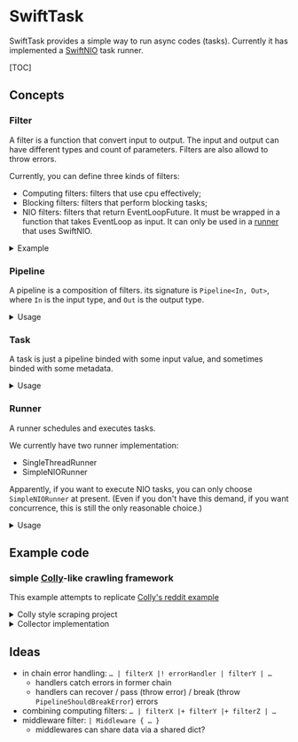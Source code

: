 # SwiftTask

SwiftTask provides a simple way to run async codes (tasks). Currently it has implemented a [SwiftNIO](https://github.com/apple/swift-nio) task runner.

[TOC]



## Concepts

### Filter

A filter is a function that convert input to output. The input and output can have different types and count of parameters. Filters are also allowd to throw errors.

Currently, you can define three kinds of filters:

* Computing filters: filters that use cpu effectively;
* Blocking filters: filters that perform blocking tasks;
* NIO filters: filters that return EventLoopFuture. It must be wrapped in a function that takes EventLoop as input. It can only be used in a [runner](#Runner) that uses SwiftNIO.

<details>
<summary>Example</summary>

```swift
// computing filter:
func parseHTML (_ body: String) throws -> SwiftSoup.Document {
  return try SwiftSoup.parse(body)
}

// blockingfilter:
// (There are definitely better ways)
func readFile (_ url: URL) throws -> String {
  return try String(contentsOfFile: url, encoding: String.Encoding.utf8)
}

// NIO filter:
// (`import AsyncHTTPClient; let client = HTTPClient(…)`)
func executeRequest(_ el: EventLoop) 
	-> ((HTTPClient.Request) throws -> EventLoopFuture<HTTPClient.Response>) {
  return { req in
    client.execute(request: req, eventLoop: el)
  }
}
```

</details>



### Pipeline

A pipeline is a composition of filters. its signature is `Pipeline<In, Out>`, where `In` is the input type, and `Out` is the output type.

<details>
<summary>Usage</summary>

```swift
// (assuming we have `client: HTTPClient`, `lock: Lock`, `fileHandle: FileHandle`)

// create an empty pipeline
// type: Pipeline<Int, Int>
let pipeline1 = buildPipeline(forInputType: Int.self)

// append a computing filter to pipeline
// type: Pipeline<Int, HTTPClient.Request>
let pipeline2 = pipeline1
    | { try HTTPClient.Request(url: URL(string: "https://xkcd.com/\($0)/info.0.json")!) }

// append an NIO filter to pipeline
// type: Pipeline<Int, HTTPClient.Response>
// note that:
//   1. the actual filter is wrapped in a function that takes a EventLoop as input;
//   2. although the actual filter returns a EventLoopFuture, the pipeline's output type is flattened.
let pipeline3 = pipeline2
    | Promising { el in { client.execute(request: $0, eventLoop: .delegate(on: el)) } }

// append a chain of filters
// type: Pipeline<Int, [String: Any]>
let pipeline4 = pipeline3
    | { resp in var buf = resp.body!; return buf.readBytes(length: buf.readableBytes)! }
    | { (body: [UInt8]) -> Data in Data(bytes: body, count: body.count) }
    | { try JSONSerialization.jsonObject(with: $0, options: []) as! [String: Any] }

// append a blocking filter
// type: Pipeline<Int, ()>
let pipeline5 = pipeline4
    | Blocking { respObj in
        lock.withLockVoid {
            fileHandle.write(
                (respObj["safe_title"] as! String + "\n").data(using: .utf8)!)}}

// it is also possible to append other pipelines.
// and also, you throw PipelineShouldBreakError to break a pipeline:
//   if you execute the pipeline directly, you need to distinguish this error from other possible thrown errors on you own;
//   otherwise, if your pipeline is executed inside a runner, throw this error means it would quit without triggering either resultHandler or errorHandler;
// type: Pipeline<Int, ()>
let pipeline6 = buildPipeline(forInputType: Int.self)
    | { if $0 < 1 { throw PipelineShouldBreakError() }; return $0 }
    | pipeline5

// pipeline can be executed directly by the pipe operator (actually, the bitwise OR operator)
// prints: Request(method: … url: https://xkcd.com/42/info.0.json, …)
print(try! 42 | pipeline1)

// prints: SwiftTask.PipelineShouldBreakError
do {
    try -1 | pipeline6
} catch {
    print(error)
}

// prints: SwiftTask.BadRunnerEnvironmentError
// that's because it is not executed inside a runner that uses SwiftNIO, so that the NIO filter appened when creating pipeline3 failed
do {
    try 42 | pipeline6
} catch {
    print(error)
}

// btw, you can refer a pipeline in a filter, that is appended in that exact pipeline, using:
let pipelineX: Pipeline<In, Out>! = nil
pipelineX = buildPipeline(forInputType: In)
    | { print(pipelineX) }
```

</details>



### Task

A task is just a pipeline binded with some input value, and sometimes binded with some metadata.

<details>
<summary>Usage</summary>

```swift
// create a task
let task42 = Task(pipeline: pipeline6, input: 42)

// executing task directly has not yet been implemented
```

</details>



### Runner

A runner schedules and executes tasks.

We currently have two runner implementation:

* SingleThreadRunner
* SimpleNIORunner

Apparently, if you want to execute NIO tasks, you can only choose `SimpleNIORunner` at present. (Even if you don't have this demand, if you want concurrence, this is still the only reasonable choice.)

<details>
<summary>Usage</summary>

``` swift
// (assuming the runner instance is already created as `runner`)

// set result/error handler:
runner.resultHandler = { (task: GeneralizedTask, metadata: Packable?, result: Any) -> () in /* … */ }
runner.errorHandler = { (task: GeneralizedTask, metadata: Packable?, error: Error) -> () in /* … */ }

// add a task
runner.addTask(task42, metadata: nil, options: nil)

// initially, runners are paused, so if you want to resume it:
runner.resume()

// since `resume()` returns instantly, if you want to wait until all task are done (you want), you need to call:
runner.waitUntilQueueIsEmpty()
```

</details>



## Example code

### simple [Colly](https://github.com/gocolly/colly)-like crawling framework

This example attempts to replicate [Colly's reddit example](http://go-colly.org/docs/examples/reddit/)

<details>
  <summary>Colly style scraping project</summary>

```swift

struct Item {
    var storyURL: String = ""
    var source: String = ""
    var comments: String = ""
    var crawledAt: Date! = nil
    var title: String = ""
}

var stories = [Item]()
let storiesLock = Lock()

let c = Collector(
    .allowedDomains(["old.reddit.com"])
)

c.onHtml(".top-matter") { c, elem, req, resp in
    var item = Item()
    item.storyURL = try elem.select("a[data-event-action=title]").attr("href")
    item.source = ""
    item.title = try elem.select("a[data-event-action=title]").text()
    item.comments = try elem.select("a[data-event-action=comments]").attr("href")
    item.crawledAt = Date()
    storiesLock.withLockVoid { stories.append(item) }
}

c.onHtml("span.next-button") { c, elem, req, resp in
    let t = try elem.select("a").attr("href")
    c.visit(t)
}

c.limit(LimitRule(randomDelay: .seconds(5), parallelism: 2))

c.onRequest { req in
    print("Visiting \(req.url)")
}

let subreddits = [ "crawling", "scraping", "test3" ]
for sub in subreddits {
    c.visit("https://old.reddit.com/r/" + sub + "/")
}

c.wait()
print(stories)

```

</details>

<details>
  <summary>Collector implementation</summary>

```swift

import Foundation

import NIO
import NIOConcurrencyHelpers
import AsyncHTTPClient

import SwiftTask

import SwiftSoup

public struct LimitRule {
    /// Extra randomized duration before a new request
    let randomDelay: TimeAmount
    /// The number of allowed concurrent requests
    let parallelism: Int
}

public class Collector {
    
    private let eventLoopGroup
        = MultiThreadedEventLoopGroup(numberOfThreads: System.coreCount)
    private lazy var runner
        = SimpleNIORunner(eventLoopGroupProvider: .shared(self.eventLoopGroup))
    private lazy var client = buildClient()
    
    public var userAgent
        = "SwiftTask Demo Crawler - https://github.com/touee/SwiftTask"
    
    public private(set) var allowedDomains = [String]()
    public private(set) var globalLimitRule: LimitRule? = nil
    private var globalRunningTaskCount = 0
    private var pendingQueue = SimpleInMemoryQueue(for: String.self)
    private var globalTaskLock = Lock()
    
    public typealias HTMLHandler
        = (Collector, Element, HTTPClient.Request, HTTPClient.Response) throws -> ()
    private var htmlHandlers = [(selector: String, handler: HTMLHandler)]()
    public func onHtml(_ selector: String, _ handler: @escaping HTMLHandler) {
        self.htmlHandlers.append((selector, handler))
    }
    
    public typealias RequestHandler = (HTTPClient.Request) throws -> ()
    private var requestHandlers = [RequestHandler]()
    public func onRequest(_ handler: @escaping RequestHandler) {
        self.requestHandlers.append(handler)
    }
    
    private lazy var stringURLTaskPipeline = self.buildPipelines()
    
    public enum Option {
        case allowedDomains([String])
    }
    
    private func evaluateOptions(_ option: Option) {
        switch option {
        case .allowedDomains(let domains):
            self.allowedDomains += domains
        }
    }
    
    public func limit(_ rule: LimitRule) {
        self.globalTaskLock.withLockVoid {
            self.globalLimitRule = rule
        }
    }
    
    public init(_ options: Option...) {
        for option in options {
            self.evaluateOptions(option)
        }
        
        self.runner.resultHandler = { (task, metadata, result) in
            self.globalTaskLock.withLockVoid {
                self.globalRunningTaskCount -= 1
                while true {
                    let parallelism = self.globalLimitRule?.parallelism ?? 0
                    let shouldAddTask = parallelism == 0 || self.globalRunningTaskCount < parallelism
                    if !shouldAddTask { break }
                    guard let url = self.pendingQueue.dequeue() else {
                        break
                    }
                    self.runner.addTask(
                        Task<String, Void>(pipeline: self.stringURLTaskPipeline, input: url))
                    self.globalRunningTaskCount += 1
                }

            }
        }
        
        self.runner.errorHandler = { (task, metadata, error) in
            print(error)
        }
        
    }
    
    private var visitedURLs = Set<String>()
    private var visitedURLsLock = Lock()
    
    // since resume() can be called even if runner is already running, lock is not needed
    private var firstVisit = true
    public func visit(_ url: String) {

        var hasVisited = false
        self.visitedURLsLock.withLockVoid {
            if self.visitedURLs.contains(url) {
                hasVisited = true
            } else {
                self.visitedURLs.insert(url)
            }
        }
        if hasVisited {
            return
        }
        
        self.globalTaskLock.withLockVoid {
            if let rule = self.globalLimitRule,
                self.globalRunningTaskCount >= rule.parallelism {
                self.pendingQueue.enqueue(url)
            } else {
                self.runner.addTask(
                    Task<String, Void>(pipeline: self.stringURLTaskPipeline, input: url))
                self.globalRunningTaskCount += 1
            }
        }
        
        if firstVisit {
            self.firstVisit = false
            self.runner.resume()
        }
    }
    
    public func wait() {
        self.runner.waitUntilQueueIsEmpty()
    }
    
    public enum CollectorError: Error {
        case invalidURL(rawURL: String)
    }
    
    private func buildClient() -> HTTPClient {
        var config = HTTPClient.Configuration()
        config.timeout.connect = .seconds(10)
        config.timeout.read = .seconds(10)
//        config.proxy = .server(host: , port: )
        config.redirectConfiguration = .follow(max: 10, allowCycles: false)
        let client = HTTPClient(
            eventLoopGroupProvider: .shared(self.eventLoopGroup),
            configuration: config)
        return client
    }
    
    private func buildPipelines() -> Pipeline<String, Void> {
        
        let requestBuildingPipeline = buildPipeline(forInputType: String.self)
            // check url correctness
            | { (rawURL: String) in
                guard let url = URL(string: rawURL) else {
                    throw CollectorError.invalidURL(rawURL: rawURL)
                }
                return url }
            // make request object from url
            | { (url: URL) in try HTTPClient.Request(url: url) }
        
        let requestExecutingPipeline = buildPipeline(forInputType: HTTPClient.Request.self)
            // delay
            | Promising { el in { (req: HTTPClient.Request) in
                guard let rule = self.globalLimitRule else {
                    return el.makeSucceededFuture(req)
                }
                let delay = TimeAmount.nanoseconds(Int64.random(in: 0...rule.randomDelay.nanoseconds))
                return el.scheduleTask(in: delay, { req }).futureResult }}
            // add header
            | { (_req: HTTPClient.Request) in
                var req = _req
                req.headers.add(name: "User-Agent", value: self.userAgent)
                return req }
            // onRequest
            | { (req: HTTPClient.Request) in
                for handler in self.requestHandlers {
                    try handler(req)
                }
                return req }
            // execute the request
            | Promising { el in { (req: HTTPClient.Request) in
                self.client.execute(request: req, eventLoop: .delegate(on: el))
                    .map { (resp: HTTPClient.Response) in
                        (req, resp) } }}

        let responseProcessingPipeline = buildPipeline(forInputType: (HTTPClient.Request, HTTPClient.Response).self)
            // parse response body
            | { (req: HTTPClient.Request, resp: HTTPClient.Response) in
                var body = ""
                if var bodyBytes = resp.body {
                    body = bodyBytes.readString(length: bodyBytes.readableBytes) ?? ""
                }
                let doc = try SwiftSoup.parse(body)
                return (req, resp, doc)}
            // process result
            | { (req: HTTPClient.Request, resp: HTTPClient.Response, doc: Document) in
                for handlerItem in self.htmlHandlers {
                    let elems = try doc.select(handlerItem.selector)
                    if elems.isEmpty() {
                        continue
                    }
                    for elem in elems.array() {
                        try handlerItem.handler(self, elem, req, resp) } } }
        
        return requestBuildingPipeline
            | requestExecutingPipeline
            | responseProcessingPipeline
    }
    
}

```

</details>



## Ideas

* in chain error handling: `… | filterX |! errorHandler | filterY | …`
  * handlers catch errors in former chain
  * handlers can recover / pass (throw error) / break (throw `PipelineShouldBreakError`) errors
* combining computing filters: `… | filterX |+ filterY |+ filterZ | …`
* middleware filter: `| Middleware { … }`
  * middlewares can share data via a shared dict?